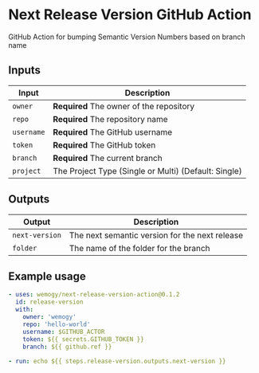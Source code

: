 # Next Release Version GitHub Action

GitHub Action for bumping Semantic Version Numbers based on branch name

## Inputs

| Input | Description |
|-|-|
| `owner` | **Required** The owner of the repository |
| `repo` | **Required** The repository name |
| `username` | **Required** The GitHub username |
| `token` | **Required** The GitHub token |
| `branch` | **Required** The current branch |
| `project` | The Project Type (Single or Multi) (Default: Single) |

## Outputs

| Output | Description |
|-|-|
| `next-version` | The next semantic version for the next release |
| `folder` | The name of the folder for the branch |

## Example usage

```yaml
- uses: wemogy/next-release-version-action@0.1.2
  id: release-version
  with:
    owner: 'wemogy'
    repo: 'hello-world'
    username: $GITHUB_ACTOR
    token: ${{ secrets.GITHUB_TOKEN }}
    branch: ${{ github.ref }}
    
- run: echo ${{ steps.release-version.outputs.next-version }}
```
